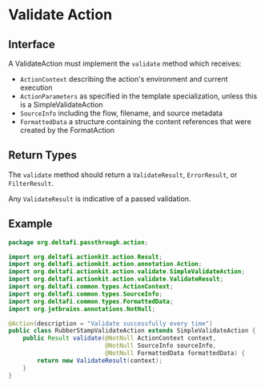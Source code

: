 # Validate Action

## Interface

A ValidateAction must implement the `validate` method which receives:
* `ActionContext` describing the action's environment and current execution
* `ActionParameters` as specified in the template specialization, unless this is a SimpleValidateAction
* `SourceInfo` including the flow, filename, and source metadata
* `FormattedData` a structure containing the content references that were created by the FormatAction

## Return Types

The `validate` method should return a `ValidateResult`, `ErrorResult`, or `FilterResult`.

Any `ValidateResult` is indicative of a passed validation.

## Example

```java
package org.deltafi.passthrough.action;

import org.deltafi.actionkit.action.Result;
import org.deltafi.actionkit.action.annotation.Action;
import org.deltafi.actionkit.action.validate.SimpleValidateAction;
import org.deltafi.actionkit.action.validate.ValidateResult;
import org.deltafi.common.types.ActionContext;
import org.deltafi.common.types.SourceInfo;
import org.deltafi.common.types.FormattedData;
import org.jetbrains.annotations.NotNull;

@Action(description = "Validate successfully every time")
public class RubberStampValidateAction extends SimpleValidateAction {
    public Result validate(@NotNull ActionContext context,
                           @NotNull SourceInfo sourceInfo,
                           @NotNull FormattedData formattedData) {
        return new ValidateResult(context);
    }
}
```